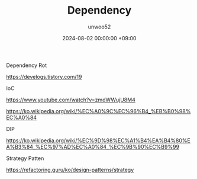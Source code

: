 ﻿---
title: Dependency
author: unwoo52
date: 2024-08-02 00:00:00 +09:00
categories: [Study]
tags: [Dependency, Dependency Rot, IoC, DIP]
---

Dependency Rot

https://develogs.tistory.com/19

IoC

https://www.youtube.com/watch?v=zmdWWujU8M4

https://ko.wikipedia.org/wiki/%EC%A0%9C%EC%96%B4_%EB%B0%98%EC%A0%84

DIP

https://ko.wikipedia.org/wiki/%EC%9D%98%EC%A1%B4%EA%B4%80%EA%B3%84_%EC%97%AD%EC%A0%84_%EC%9B%90%EC%B9%99


Strategy Patten

https://refactoring.guru/ko/design-patterns/strategy
